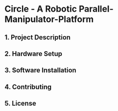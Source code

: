 # Circle - A Robotic Parallel-Manipulator-Platform

## 1.  Project Description

## 2. Hardware Setup

## 3. Software Installation

## 4. Contributing

## 5. License


